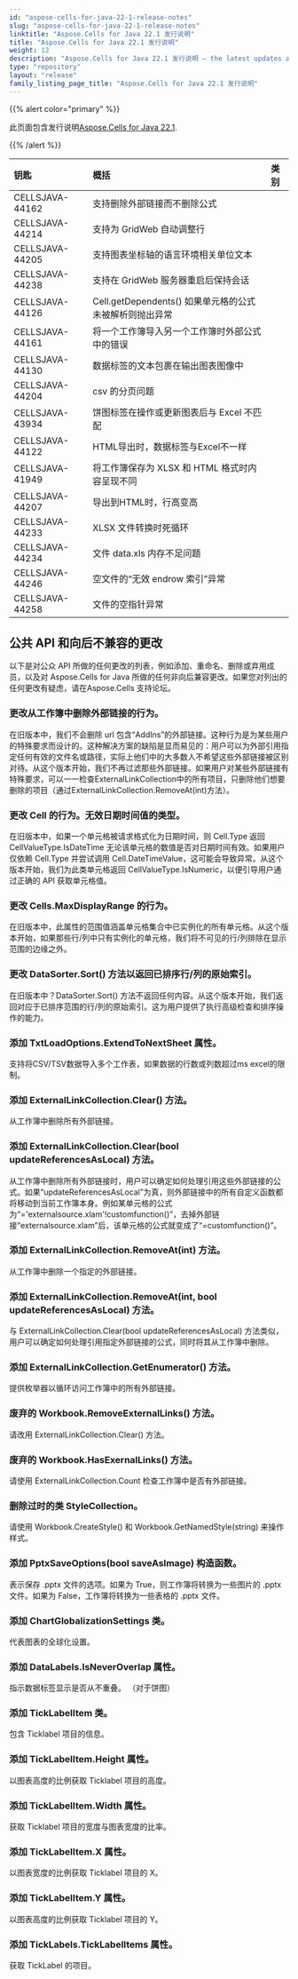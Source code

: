 ```yaml
---
id: "aspose-cells-for-java-22-1-release-notes"
slug: "aspose-cells-for-java-22-1-release-notes"
linktitle: "Aspose.Cells for Java 22.1 发行说明"
title: "Aspose.Cells for Java 22.1 发行说明"
weight: 12
description: "Aspose.Cells for Java 22.1 发行说明 – the latest updates and fixes."
type: "repository"
layout: "release"
family_listing_page_title: "Aspose.Cells for Java 22.1 发行说明"
---
```

{{% alert color="primary" %}}

此页面包含发行说明[Aspose.Cells for Java 22.1](https://releases.aspose.com/cells/java/new-releases/aspose.cells-for-java-22.1/).

{{% /alert %}}

|**钥匙**|**概括**|**类别**|
|:- |:- |:- |
|CELLSJAVA-44162|支持删除外部链接而不删除公式|
|CELLSJAVA-44214|支持为 GridWeb 自动调整行|
|CELLSJAVA-44205|支持图表坐标轴的语言环境相关单位文本|
|CELLSJAVA-44238|支持在 GridWeb 服务器重启后保持会话|
|CELLSJAVA-44126|Cell.getDependents() 如果单元格的公式未被解析则抛出异常|
|CELLSJAVA-44161|将一个工作簿导入另一个工作簿时外部公式中的错误|
|CELLSJAVA-44130|数据标签的文本包裹在输出图表图像中|
|CELLSJAVA-44204|csv 的分页问题|
|CELLSJAVA-43934|饼图标签在操作或更新图表后与 Excel 不匹配|
|CELLSJAVA-44122|HTML导出时，数据标签与Excel不一样|
|CELLSJAVA-41949|将工作簿保存为 XLSX 和 HTML 格式时内容呈现不同|
|CELLSJAVA-44207|导出到HTML时，行高变高|
|CELLSJAVA-44233|XLSX 文件转换时死循环|
|CELLSJAVA-44234|文件 data.xls 内存不足问题|
|CELLSJAVA-44246|空文件的“无效 endrow 索引”异常|
|CELLSJAVA-44258|文件的空指针异常|

## **公共 API 和向后不兼容的更改**

以下是对公众 API 所做的任何更改的列表，例如添加、重命名、删除或弃用成员，以及对 Aspose.Cells for Java 所做的任何非向后兼容更改。如果您对列出的任何更改有疑虑，请在Aspose.Cells 支持论坛。

### **更改从工作簿中删除外部链接的行为。**

在旧版本中，我们不会删除 url 包含“AddIns”的外部链接。这种行为是为某些用户的特殊要求而设计的。这种解决方案的缺陷是显而易见的：用户可以为外部引用指定任何有效的文件名或路径，实际上他们中的大多数人不希望这些外部链接被区别对待。从这个版本开始，我们不再过滤那些外部链接。如果用户对某些外部链接有特殊要求，可以一一检查ExternalLinkCollection中的所有项目，只删除他们想要删除的项目（通过ExternalLinkCollection.RemoveAt(int)方法）。

### **更改 Cell 的行为。无效日期时间值的类型。**

在旧版本中，如果一个单元格被请求格式化为日期时间，则 Cell.Type 返回 CellValueType.IsDateTime 无论该单元格的数值是否对日期时间有效。如果用户仅依赖 Cell.Type 并尝试调用 Cell.DateTimeValue，这可能会导致异常。从这个版本开始，我们为此类单元格返回 CellValueType.IsNumeric，以便引导用户通过正确的 API 获取单元格值。

### **更改 Cells.MaxDisplayRange 的行为。**

在旧版本中，此属性的范围值涵盖单元格集合中已实例化的所有单元格。从这个版本开始，如果那些行/列中只有实例化的单元格，我们将不可见的行/列排除在显示范围的边缘之外。

### **更改 DataSorter.Sort() 方法以返回已排序行/列的原始索引。**

在旧版本中？DataSorter.Sort() 方法不返回任何内容。从这个版本开始，我们返回对应于已排序范围的行/列的原始索引。这为用户提供了执行高级检查和排序操作的能力。

### **添加 TxtLoadOptions.ExtendToNextSheet 属性。**

支持将CSV/TSV数据导入多个工作表，如果数据的行数或列数超过ms excel的限制。

### **添加 ExternalLinkCollection.Clear() 方法。**

从工作簿中删除所有外部链接。

### **添加 ExternalLinkCollection.Clear(bool updateReferencesAsLocal) 方法。**

从工作簿中删除所有外部链接时，用户可以确定如何处理引用这些外部链接的公式。如果“updateReferencesAsLocal”为真，则外部链接中的所有自定义函数都将移动到当前工作簿本身。例如某单元格的公式为“='externalsource.xlam'!customfunction()”，去掉外部链接“externalsource.xlam”后，该单元格的公式就变成了“=customfunction()”。

### **添加 ExternalLinkCollection.RemoveAt(int) 方法。**

从工作簿中删除一个指定的外部链接。

### **添加 ExternalLinkCollection.RemoveAt(int, bool updateReferencesAsLocal) 方法。**

与 ExternalLinkCollection.Clear(bool updateReferencesAsLocal) 方法类似，用户可以确定如何处理引用指定外部链接的公式，同时将其从工作簿中删除。

### **添加 ExternalLinkCollection.GetEnumerator() 方法。**

提供枚举器以循环访问工作簿中的所有外部链接。

### **废弃的 Workbook.RemoveExternalLinks() 方法。**

请改用 ExternalLinkCollection.Clear() 方法。

### **废弃的 Workbook.HasExernalLinks() 方法。**

请使用 ExternalLinkCollection.Count 检查工作簿中是否有外部链接。

### **删除过时的类 StyleCollection。**

请使用 Workbook.CreateStyle() 和 Workbook.GetNamedStyle(string) 来操作样式。

### **添加 PptxSaveOptions(bool saveAsImage) 构造函数。**

表示保存 .pptx 文件的选项。如果为 True，则工作簿将转换为一些图片的 .pptx 文件。如果为 False，工作簿将转换为一些表格的 .pptx 文件。

### **添加 ChartGlobalizationSettings 类。**

代表图表的全球化设置。

### **添加 DataLabels.IsNeverOverlap 属性。**

指示数据标签显示是否从不重叠。 （对于饼图）

### **添加 TickLabelItem 类。**

包含 Ticklabel 项目的信息。

### **添加 TickLabelItem.Height 属性。**

以图表高度的比例获取 Ticklabel 项目的高度。

### **添加 TickLabelItem.Width 属性。**

获取 Ticklabel 项目的宽度与图表宽度的比率。

### **添加 TickLabelItem.X 属性。**

以图表宽度的比例获取 Ticklabel 项目的 X。

### **添加 TickLabelItem.Y 属性。**

以图表高度的比例获取 Ticklabel 项目的 Y。

### **添加 TickLabels.TickLabelItems 属性。**

获取 TickLabel 的项目。


